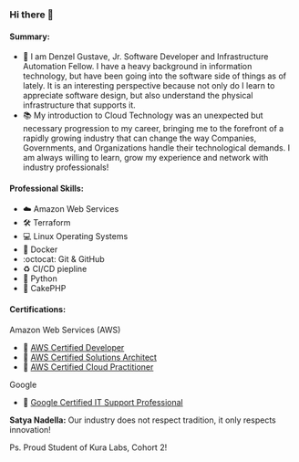 ### Hi there 👋

<!--
**denzel-gustave/denzel-gustave** is a ✨ _special_ ✨ repository because its `README.md` (this file) appears on your GitHub profile.

Here are some ideas to get you started:

- 🔭 I’m currently working on ...
- 🌱 I’m currently learning ...
- 👯 I’m looking to collaborate on ...
- 🤔 I’m looking for help with ...
- 💬 Ask me about ...
- 📫 How to reach me: ...
- 😄 Pronouns: ...
- ⚡ Fun fact: ...
-->

#### **Summary:**
- 📖 I am Denzel Gustave, Jr. Software Developer and Infrastructure Automation Fellow. I have a heavy background in information technology, but have been going into the software side of things as of lately. It is an interesting perspective because not only do I learn to appreciate software design, but also understand the physical infrastructure that supports it. <br />
- 📚 My introduction to Cloud Technology was an unexpected but necessary progression to my career, bringing me to the forefront of a rapidly growing industry that can change the way Companies, Governments, and Organizations handle their technological demands.
I am always willing to learn, grow my experience and network with industry professionals!

#### **Professional Skills:**
- ☁️ Amazon Web Services
- 🛠️ Terraform
- 💻 Linux Operating Systems
- 🐳 Docker
- :octocat: Git & GitHub
- ♻️ CI/CD piepline
- 🐍 Python
- 🐘 CakePHP



#### **Certifications:**
Amazon Web Services (AWS)
- 🥇 [AWS Certified Developer](https://www.credly.com/badges/748ef15f-24b9-42f8-8fb0-648dcb3e33f2/public_url)
- 🥇 [AWS Certified Solutions Architect](https://www.credly.com/badges/5b9f1a99-3e02-4878-bfb2-492038309c4e/public_url)
- 🥇 [AWS Certified Cloud Practitioner](https://www.credly.com/badges/768df019-0a12-44c8-b856-667fd231f423/public_url)

Google
- 🥇 [Google Certified IT Support Professional](https://www.credly.com/badges/b49a110e-f849-42d8-a756-7419fcff4774/public_url)

**Satya Nadella:** Our industry does not respect tradition, it only respects innovation!

Ps. Proud Student of Kura Labs, Cohort 2!
